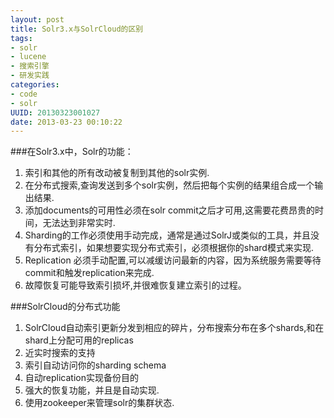 ```yaml
--- 
layout: post
title: Solr3.x与SolrCloud的区别
tags: 
- solr
- lucene
- 搜索引擎
- 研发实践
categories:
- code
- solr
UUID: 20130323001027
date: 2013-03-23 00:10:22
---
```


###在Solr3.x中，Solr的功能：
<ol>
<li>索引和其他的所有改动被复制到其他的solr实例.</li>
<li>在分布式搜索,查询发送到多个solr实例，然后把每个实例的结果组合成一个输出结果.</li>
<li>添加documents的可用性必须在solr commit之后才可用,这需要花费昂贵的时间，无法达到非常实时.</li>
<li>Sharding的工作必须使用手动完成，通常是通过SolrJ或类似的工具，并且没有分布式索引，如果想要实现分布式索引，必须根据你的shard模式来实现.</li>
<li>Replication 必须手动配置,可以减缓访问最新的内容，因为系统服务需要等待commit和触发replication来完成.</li>
<li>故障恢复可能导致索引损坏,并很难恢复建立索引的过程。</li>
</ol>

###SolrCloud的分布式功能
<ol>
<li>SolrCloud自动索引更新分发到相应的碎片，分布搜索分布在多个shards,和在shard上分配可用的replicas</li>
<li>近实时搜索的支持</li>
<li>索引自动访问你的sharding schema</li>
<li>自动replication实现备份目的</li>
<li>强大的恢复功能，并且是自动实现.</li>
<li>使用zookeeper来管理solr的集群状态.</li>
</ol>
